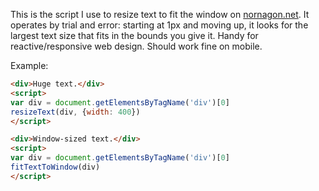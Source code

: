 This is the script I use to resize text to fit the window on
[nornagon.net](http://nornagon.net). It operates by trial and error: starting
at 1px and moving up, it looks for the largest text size that fits in the
bounds you give it. Handy for reactive/responsive web design. Should work fine
on mobile.

Example:
```html
<div>Huge text.</div>
<script>
var div = document.getElementsByTagName('div')[0]
resizeText(div, {width: 400})
</script>
```
```html
<div>Window-sized text.</div>
<script>
var div = document.getElementsByTagName('div')[0]
fitTextToWindow(div)
</script>
```
